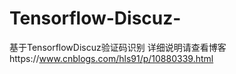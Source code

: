 # Tensorflow-Discuz-
基于TensorflowDiscuz验证码识别
详细说明请查看博客https://www.cnblogs.com/hls91/p/10880339.html
